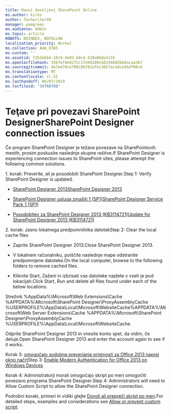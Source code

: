 ```yaml
---
title: Ravni dovoljenj SharePoint Online
ms.author: kirks
author: Techwriter40
manager: pamgreen
ms.audience: Admin
ms.topic: article
ROBOTS: NOINDEX, NOFOLLOW
localization_priority: Normal
ms.collection: Adm_O365
ms.custom: ''
ms.assetid: f2b1b6b4-10c9-4e83-b9cb-529a0b8a3c55
ms.openlocfilehash: 356fef8e02f2c1fd9d209c68194685bb0acaa367
ms.sourcegitcommit: 4b7e478ce700c0b781efec3857ac4dce5bdf00c6
ms.translationtype: MT
ms.contentlocale: sl-SI
ms.lasthandoff: 06/07/2019
ms.locfileid: "34760708"
---
```

# <a name="sharepoint-designer-connection-issues"></a><span data-ttu-id="92e2b-102">Teţave pri povezavi SharePoint Designer</span><span class="sxs-lookup"><span data-stu-id="92e2b-102">SharePoint Designer connection issues</span></span> 

<span data-ttu-id="92e2b-103">Če program SharePoint Designer je težave povezave na SharePointovih mestih, prosim poskusite naslednje skupne rešitve.</span><span class="sxs-lookup"><span data-stu-id="92e2b-103">If SharePoint Designer is experiencing connection issues to SharePoint sites, please attempt the following common solutions.</span></span>

<span data-ttu-id="92e2b-104">1. korak: Preverite, ali je posodobiti SharePoint Designer.</span><span class="sxs-lookup"><span data-stu-id="92e2b-104">Step 1: Verify SharePoint Designer is updated.</span></span>

- [<span data-ttu-id="92e2b-105">SharePoint Designer 2013</span><span class="sxs-lookup"><span data-stu-id="92e2b-105">SharePoint Designer 2013</span></span>](https://www.microsoft.com/download/details.aspx?id=35491)

- [<span data-ttu-id="92e2b-106">SharePoint Designer usluga zmašiti 1 (SP1)</span><span class="sxs-lookup"><span data-stu-id="92e2b-106">SharePoint Designer Service Pack 1 (SP1)</span></span>](https://support.microsoft.com/help/2817441/description-of-microsoft-sharepoint-designer-2013-service-pack-1-sp1)

- [<span data-ttu-id="92e2b-107">Posodobitev za SharePoint Designer 2013 (KB3114721)</span><span class="sxs-lookup"><span data-stu-id="92e2b-107">Update for SharePoint Designer 2013 (KB3114721)</span></span>](https://support.microsoft.com/help/3114721/august-2-2016-update-for-sharepoint-designer-2013-kb3114721)

<span data-ttu-id="92e2b-108">2. korak: Jasno lokalnega predpomnilnika datotek</span><span class="sxs-lookup"><span data-stu-id="92e2b-108">Step 2: Clear the local cache files</span></span>

- <span data-ttu-id="92e2b-109">Zaprite SharePoint Designer 2013.</span><span class="sxs-lookup"><span data-stu-id="92e2b-109">Close SharePoint Designer 2013.</span></span>

- <span data-ttu-id="92e2b-110">V lokalnem računalniku, poiščite naslednje mape odstranite predpomnjene datoteke.</span><span class="sxs-lookup"><span data-stu-id="92e2b-110">On the local computer, browse to the following folders to remove cached files.</span></span>

- <span data-ttu-id="92e2b-111">Kliknite Start, Zaženi in izbrisati vse datoteke najdete v vseh je pod lokacijah.</span><span class="sxs-lookup"><span data-stu-id="92e2b-111">Click Start, Run and delete all files found under each of the below locations.</span></span>

<span data-ttu-id="92e2b-112">Strežnik %AppData%\Microsoft\Web Extensions\Cache %APPDATA%\Microsoft\SharePoint Designer\ProxyAssemblyCache %USERPROFILE%\AppData\Local\Microsoft\WebsiteCache</span><span class="sxs-lookup"><span data-stu-id="92e2b-112">%APPDATA%\Microsoft\Web Server Extensions\Cache %APPDATA%\Microsoft\SharePoint Designer\ProxyAssemblyCache %USERPROFILE%\AppData\Local\Microsoft\WebsiteCache</span></span>

<span data-ttu-id="92e2b-113">Odprite SharePoint Designer 2013 in vnesite konto spet, da vidim, če deluje.</span><span class="sxs-lookup"><span data-stu-id="92e2b-113">Open SharePoint Designer 2013 and enter the account again to see if it works.</span></span>

<span data-ttu-id="92e2b-114">Korak 3: [omogočajo sodobne preverjanje pristnosti za Office 2013 naprej okno načrt](https://docs.microsoft.com/office365/admin/security-and-compliance/enable-modern-authentication?redirectSourcePath=/article/Enable-Modern-Authentication-for-Office-2013-on-Windows-devices-7dc1c01a-090f-4971-9677-f1b192d6c910&view=o365-worldwide)</span><span class="sxs-lookup"><span data-stu-id="92e2b-114">Step 3: [Enable Modern Authentication for Office 2013 on Windows Devices](https://docs.microsoft.com/office365/admin/security-and-compliance/enable-modern-authentication?redirectSourcePath=/article/Enable-Modern-Authentication-for-Office-2013-on-Windows-devices-7dc1c01a-090f-4971-9677-f1b192d6c910&view=o365-worldwide)</span></span>

<span data-ttu-id="92e2b-115">Korak 4: Administratorji morali omogočajo skript po meri omogočiti povezavo programa SharePoint Designer.</span><span class="sxs-lookup"><span data-stu-id="92e2b-115">Step 4: Administrators will need to Allow Custom Script to allow the SharePoint Designer connection.</span></span>

<span data-ttu-id="92e2b-116">Podrobni koraki, primeri in vidiki glejte [Dovoli ali prepreči skript po meri](https://docs.microsoft.com/sharepoint/allow-or-prevent-custom-script).</span><span class="sxs-lookup"><span data-stu-id="92e2b-116">For detailed steps, examples and considerations see [Allow or prevent custom script](https://docs.microsoft.com/sharepoint/allow-or-prevent-custom-script).</span></span>


